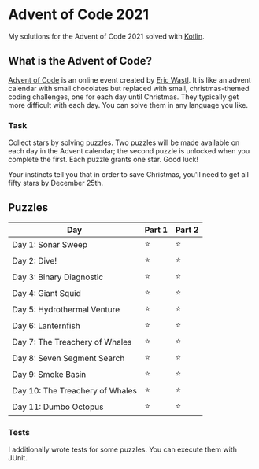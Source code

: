 # Advent of Code 2021

My solutions for the Advent of Code 2021 solved with [Kotlin](https://kotlinlang.org/).

## What is the Advent of Code?

[Advent of Code](https://adventofcode.com/2021) is an online event created
by [Eric Wastl](https://twitter.com/ericwastl). It is like an advent calendar with small chocolates but replaced with
small, christmas-themed coding challenges, one for each day until Christmas. They typically get more difficult with each
day. You can solve them in any language you like.

### Task

Collect stars by solving puzzles. Two puzzles will be made available on each day in the Advent calendar; the second
puzzle is unlocked when you complete the first. Each puzzle grants one star. Good luck!

Your instincts tell you that in order to save Christmas, you'll need to get all fifty stars by December 25th.

## Puzzles

| Day                             | Part 1 | Part 2 |
|---------------------------------|--------|--------|
| Day 1: Sonar Sweep              | ⭐      | ⭐      |
| Day 2: Dive!                    | ⭐      | ⭐      |
| Day 3: Binary Diagnostic        | ⭐      | ⭐      |
| Day 4: Giant Squid              | ⭐      | ⭐      |
| Day 5: Hydrothermal Venture     | ⭐      | ⭐      |
| Day 6: Lanternfish              | ⭐      | ⭐      |
| Day 7: The Treachery of Whales  | ⭐      | ⭐      |
| Day 8: Seven Segment Search     | ⭐      | ⭐      |
| Day 9: Smoke Basin              | ⭐      | ⭐      |
| Day 10: The Treachery of Whales | ⭐      | ⭐      |
| Day 11: Dumbo Octopus           | ⭐      | ⭐      |

### Tests

I additionally wrote tests for some puzzles. You can execute them with JUnit.
